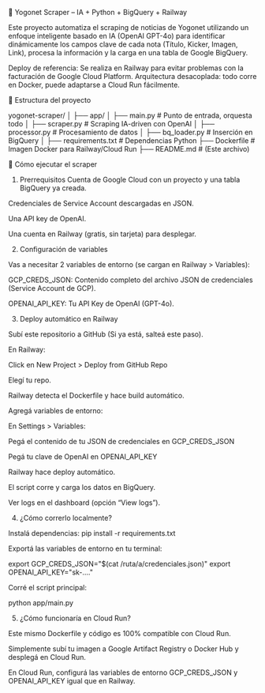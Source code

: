 📰 Yogonet Scraper – IA + Python + BigQuery + Railway

Este proyecto automatiza el scraping de noticias de Yogonet utilizando un enfoque inteligente basado en IA (OpenAI GPT-4o) para identificar dinámicamente los campos clave de cada nota (Título, Kicker, Imagen, Link), procesa la información y la carga en una tabla de Google BigQuery.

Deploy de referencia: Se realiza en Railway para evitar problemas con la facturación de Google Cloud Platform.
Arquitectura desacoplada: todo corre en Docker, puede adaptarse a Cloud Run fácilmente.

📂 Estructura del proyecto

yogonet-scraper/
│
├── app/
│   ├── main.py              # Punto de entrada, orquesta todo
│   ├── scraper.py           # Scraping IA-driven con OpenAI
│   ├── processor.py         # Procesamiento de datos
│   ├── bq_loader.py         # Inserción en BigQuery
│
├── requirements.txt         # Dependencias Python
├── Dockerfile               # Imagen Docker para Railway/Cloud Run
├── README.md                # (Este archivo)


🚀 Cómo ejecutar el scraper

1. Prerrequisitos
Cuenta de Google Cloud con un proyecto y una tabla BigQuery ya creada.

Credenciales de Service Account descargadas en JSON.

Una API key de OpenAI.

Una cuenta en Railway (gratis, sin tarjeta) para desplegar.

2. Configuración de variables

Vas a necesitar 2 variables de entorno (se cargan en Railway > Variables):

GCP_CREDS_JSON: Contenido completo del archivo JSON de credenciales (Service Account de GCP).

OPENAI_API_KEY: Tu API Key de OpenAI (GPT-4o).

3. Deploy automático en Railway
   
Subí este repositorio a GitHub
(Si ya está, salteá este paso).

En Railway:

Click en New Project > Deploy from GitHub Repo

Elegí tu repo.

Railway detecta el Dockerfile y hace build automático.

Agregá variables de entorno:

En Settings > Variables:

Pegá el contenido de tu JSON de credenciales en GCP_CREDS_JSON

Pegá tu clave de OpenAI en OPENAI_API_KEY

Railway hace deploy automático.

El script corre y carga los datos en BigQuery.

Ver logs en el dashboard (opción “View logs”).

4. ¿Cómo correrlo localmente?

Instalá dependencias:
pip install -r requirements.txt

Exportá las variables de entorno en tu terminal:

export GCP_CREDS_JSON="$(cat /ruta/a/credenciales.json)"
export OPENAI_API_KEY="sk-...."

Corré el script principal:

python app/main.py

5. ¿Cómo funcionaría en Cloud Run?

Este mismo Dockerfile y código es 100% compatible con Cloud Run.

Simplemente subí tu imagen a Google Artifact Registry o Docker Hub y desplegá en Cloud Run.

En Cloud Run, configurá las variables de entorno GCP_CREDS_JSON y OPENAI_API_KEY igual que en Railway.



